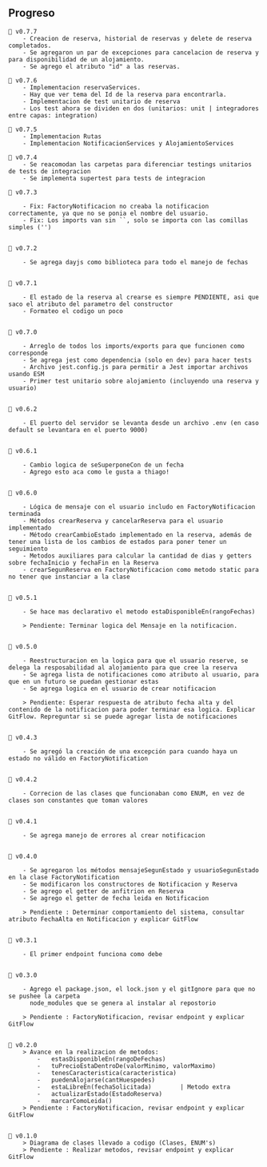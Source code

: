 ## Progreso
    
    🔳 v0.7.7
        - Creacion de reserva, historial de reservas y delete de reserva completados.
        - Se agregaron un par de excepciones para cancelacion de reserva y para disponibilidad de un alojamiento.
        - Se agrego el atributo "id" a las reservas.

    🔳 v0.7.6
        - Implementacion reservaServices. 
        - Hay que ver tema del Id de la reserva para encontrarla.
        - Implementacion de test unitario de reserva 
        - Los test ahora se dividen en dos (unitarios: unit | integradores entre capas: integration)

    🔳 v0.7.5
        - Implementacion Rutas
        - Implementacion NotificacionServices y AlojamientoServices

    🔳 v0.7.4
        - Se reacomodan las carpetas para diferenciar testings unitarios de tests de integracion
        - Se implementa supertest para tests de integracion

    🔳 v0.7.3

        - Fix: FactoryNotificacion no creaba la notificacion correctamente, ya que no se ponia el nombre del usuario.
        - Fix: Los imports van sin ``, solo se importa con las comillas simples ('')


    🔳 v0.7.2

        - Se agrega dayjs como biblioteca para todo el manejo de fechas


    🔳 v0.7.1

        - El estado de la reserva al crearse es siempre PENDIENTE, asi que saco el atributo del parametro del constructor
        - Formateo el codigo un poco


    🔳 v0.7.0

        - Arreglo de todos los imports/exports para que funcionen como corresponde
        - Se agrega jest como dependencia (solo en dev) para hacer tests
        - Archivo jest.config.js para permitir a Jest importar archivos usando ESM
        - Primer test unitario sobre alojamiento (incluyendo una reserva y usuario)


    🔳 v0.6.2

        - El puerto del servidor se levanta desde un archivo .env (en caso default se levantara en el puerto 9000)


    🔳 v0.6.1

        - Cambio logica de seSuperponeCon de un fecha
        - Agrego esto aca como le gusta a thiago!


    🔳 v0.6.0

        - Lógica de mensaje con el usuario includo en FactoryNotificacion terminada
        - Métodos crearReserva y cancelarReserva para el usuario implementado
        - Método crearCambioEstado implementado en la reserva, además de tener una lista de los cambios de estados para poner tener un seguimiento
        - Metodos auxiliares para calcular la cantidad de dias y getters sobre fechaInicio y fechaFin en la Reserva
        - crearSegunReserva en FactoryNotificacion como metodo static para no tener que instanciar a la clase


    🔳 v0.5.1

        - Se hace mas declarativo el metodo estaDisponibleEn(rangoFechas)

        > Pendiente: Terminar logica del Mensaje en la notificacion.

    
    🔳 v0.5.0

        - Reestructuracion en la logica para que el usuario reserve, se delega la resposabilidad al alojamiento para que cree la reserva
        - Se agrega lista de notificaciones como atributo al usuario, para que en un futuro se puedan gestionar estas
        - Se agrega logica en el usuario de crear notificacion

        > Pendiente: Esperar respuesta de atributo fecha alta y del contenido de la notificacion para poder terminar esa logica. Explicar GitFlow. Repreguntar si se puede agregar lista de notificaciones


    🔳 v0.4.3

        - Se agregó la creación de una excepción para cuando haya un estado no válido en FactoryNotification


    🔳 v0.4.2

        - Correcion de las clases que funcionaban como ENUM, en vez de clases son constantes que toman valores


    🔳 v0.4.1

        - Se agrega manejo de errores al crear notificacion


    🔳 v0.4.0
        
        - Se agregaron los métodos mensajeSegunEstado y usuarioSegunEstado en la clase FactoryNotification
        - Se modificaron los constructores de Notificacion y Reserva
        - Se agrego el getter de anfitrion en Reserva
        - Se agrego el getter de fecha leida en Notificacion

        > Pendiente : Determinar comportamiento del sistema, consultar atributo FechaAlta en Notificacion y explicar GitFlow


    🔳 v0.3.1
        
        - El primer endpoint funciona como debe


    🔳 v0.3.0 
        
        - Agrego el package.json, el lock.json y el gitIgnore para que no se pushee la carpeta 
          node_modules que se genera al instalar al repostorio  

        > Pendiente : FactoryNotificacion, revisar endpoint y explicar GitFlow


    🔳 v0.2.0
        > Avance en la realizacion de metodos:
            -   estasDisponibleEn(rangoDeFechas)
            -   tuPrecioEstaDentroDe(valorMinimo, valorMaximo)
            -   tenesCaracteristica(caracteristica)
            -   puedenAlojarse(cantHuespedes)
            -   estaLibreEn(fechaSolicitada)        | Metodo extra
            -   actualizarEstado(EstadoReserva)
            -   marcarComoLeida()
        > Pendiente : FactoryNotificacion, revisar endpoint y explicar GitFlow
        

    🔳 v0.1.0 
        > Diagrama de clases llevado a codigo (Clases, ENUM's)
        > Pendiente : Realizar metodos, revisar endpoint y explicar GitFlow 